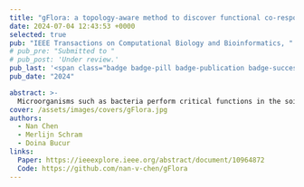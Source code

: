 ```yaml
---
title: "gFlora: a topology-aware method to discover functional co-response groups in soil microbial communities"
date: 2024-07-04 12:43:53 +0000
selected: true
pub: "IEEE Transactions on Computational Biology and Bioinformatics, "
# pub_pre: "Submitted to "
# pub_post: 'Under review.'
pub_last: '<span class="badge badge-pill badge-publication badge-success">Spotlight</span>'
pub_date: "2024"

abstract: >-
  Microorganisms such as bacteria perform critical functions in the soil ecosystem: they mediate essential carbon, nitrogen, and nutrient cycling processes in soils. To manage the health and functions of soils, it is important to understand which soil functions are related the most to which microbial taxa—but this taxon-to-function link is difficult to discover because of the size and complexity of the soil ecosystem. A feasible solution is to discover functional links at the level of groups instead of individuals, using observational data of both taxa abundance and soil function indicators. We thus aim to learn the functional co-response group: a group of taxa whose co-response effect (the representative characteristic of the whole functional group) co-responds (associates well statistically) to a functional variable. Unlike the existing method, we model the soil microbial community as an ecological co-occurrence network with the taxa as nodes (weighted by their abundance) and their relationships (a combination from both spatial and functional ecological aspects) as edges (weighted by the strength of the relationships). Then, we design a method called gFlora which notably uses graph convolution over this co-occurrence network to compute the co-response effect of the group, such that the network topology is also considered in the discovery process. We evaluate gFlora on four real-world soil microbiome datasets (bacteria and nematodes combined with two soil functions: nitrogen mineralization and crop yield). gFlora outperforms the competing method on all evaluation metrics, and it discovers new functional evidence for taxa which were so far under-studied. We show that the graph convolution is crucial to taxa with relatively low abundance (thus removing the bias towards taxa with higher abundance), and the discovered bacteria of different genera are distributed in the co-occurrence network but remain tightly connected among themselves, demonstrating that topologically they fill different but collaborative functional roles in the ecological community.
cover: /assets/images/covers/gFlora.jpg
authors:
  - Nan Chen
  - Merlijn Schram
  - Doina Bucur
links:
  Paper: https://ieeexplore.ieee.org/abstract/document/10964872
  Code: https://github.com/nan-v-chen/gFlora
---
```

